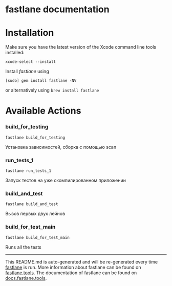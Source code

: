 fastlane documentation
================
# Installation

Make sure you have the latest version of the Xcode command line tools installed:

```
xcode-select --install
```

Install _fastlane_ using
```
[sudo] gem install fastlane -NV
```
or alternatively using `brew install fastlane`

# Available Actions
### build_for_testing
```
fastlane build_for_testing
```
Установка зависимостей, сборка с помощью scan
### run_tests_1
```
fastlane run_tests_1
```
Запуск тестов на уже скомпилированном приложении
### build_and_test
```
fastlane build_and_test
```
Вызов первых двух лейнов
### build_for_test_main
```
fastlane build_for_test_main
```
Runs all the tests

----

This README.md is auto-generated and will be re-generated every time [fastlane](https://fastlane.tools) is run.
More information about fastlane can be found on [fastlane.tools](https://fastlane.tools).
The documentation of fastlane can be found on [docs.fastlane.tools](https://docs.fastlane.tools).
